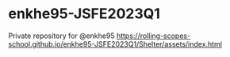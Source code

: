 # enkhe95-JSFE2023Q1
Private repository for @enkhe95
https://rolling-scopes-school.github.io/enkhe95-JSFE2023Q1/Shelter/assets/index.html 
